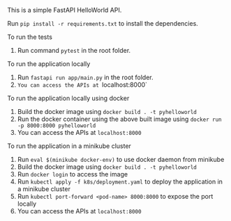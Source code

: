 This is a simple FastAPI HelloWorld API.

Run `pip install -r requirements.txt` to install the dependencies.

To run the tests 
1. Run command `pytest` in the root folder.

To run the application locally
1. Run `fastapi run app/main.py` in the root folder. 
2. `You can access the APIs at `localhost:8000`

To run the application locally using docker
1. Build the docker image using `docker build . -t pyhelloworld`
2. Run the docker container using the above built image using `docker run -p 8000:8000 pyhelloworld`
3. You can access the APIs at `localhost:8000`

To run the application in a minikube cluster
1. Run `eval $(minikube docker-env)` to use docker daemon from minikube
2. Build the docker image using `docker build . -t pyhelloworld`
3. Run `docker login` to access the image
4. Run `kubectl apply -f k8s/deployment.yaml` to deploy the application in a minikube cluster
5. Run `kubectl port-forward <pod-name> 8000:8000` to expose the port locally 
6. You can access the APIs at `localhost:8000`